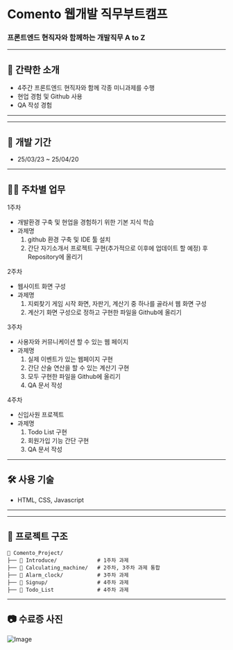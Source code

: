 # Comento 웹개발 직무부트캠프
### 프론트엔드 현직자와 함께하는 개발직무 A to Z


---


## 📌 간략한 소개
- 4주간 프론트엔드 현직자와 함께 각종 미니과제를 수행
- 현업 경험 및 Github 사용
- QA 작성 경험


---



---


## 📅 개발 기간
- 25/03/23 ~ 25/04/20


---


## 👨‍💻 주차별 업무
1주차
- 개발환경 구축 및 현업을 경험하기 위한 기본 지식 학습
- 과제명
  1) github 환경 구축 및 IDE 툴 설치
  2) 간단 자기소개서 프로젝트 구현(추가적으로 이후에 업데이트 할 예정) 후 Repository에 올리기

2주차
- 웹사이트 화면 구성
- 과제명
  1) 지뢰찾기 게임 시작 화면, 자판기, 계산기 중 하나를 골라서 웹 화면 구성
  2) 계산기 화면 구성으로 정하고 구현한 파일을 Github에 올리기

3주차
- 사용자와 커뮤니케이션 할 수 있는 웹 페이지
- 과제명
  1) 실제 이벤트가 있는 웹페이지 구현
  2) 간단 산술 연산을 할 수 있는 계산기 구현
  3) 모두 구현한 파일을 Github에 올리기
  4) QA 문서 작성

4주차
- 신입사원 프로젝트
- 과제명
  1) Todo List 구현
  2) 회원가입 기능 간단 구현
  3) QA 문서 작성

---


## 🛠️ 사용 기술
- HTML, CSS, Javascript


---
---


## 📂 프로젝트 구조
```
📂 Comento_Project/
├── 📂 Introduce/             # 1주차 과제
├── 📂 Calculating_machine/   # 2주차, 3주차 과제 통합
├── 📂 Alarm_clock/           # 3주차 과제
├── 📂 Signup/                # 4주차 과제
├── 📂 Todo_List              # 4주차 과제

```


---


## 📷 수료증 사진
![Image](https://github.com/user-attachments/assets/4d412687-f4d1-4ec9-8f5c-0dd011df2532)
